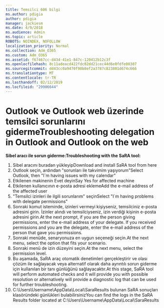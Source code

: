 ```yaml
---
title: Temsilci 606 bilgi
ms.author: pdigia
author: pdigia
manager: jackiesm
ms.date: 4/9/2018
ms.audience: Admin
ms.topic: article
ROBOTS: NOINDEX, NOFOLLOW
localization_priority: Normal
ms.collection: Adm_O365
ms.custom: Adm_O365
ms.assetid: f67467cc-d434-41e1-847c-120412b12c3f
ms.openlocfilehash: 8c11adeacd422fdc82dd21cec44d6e8fdfe00307
ms.sourcegitcommit: dd43cc0a9470f98b8ef2a3787c823801d674c666
ms.translationtype: MT
ms.contentlocale: tr-TR
ms.lasthandoff: 02/12/2019
ms.locfileid: "29906644"
---
```

# <a name="troubleshooting-delegation-in-outlook-and-outlook-on-the-web"></a><span data-ttu-id="9ab05-102">Outlook ve Outlook web üzerinde temsilci sorunlarını giderme</span><span class="sxs-lookup"><span data-stu-id="9ab05-102">Troubleshooting delegation in Outlook and Outlook on the web</span></span>

<span data-ttu-id="9ab05-103">**Sibel aracı ile sorun giderme:**</span><span class="sxs-lookup"><span data-stu-id="9ab05-103">**Troubleshooting with the SaRA tool:**</span></span>

1. <span data-ttu-id="9ab05-104">Sibel aracını buradan yükleyip</span><span class="sxs-lookup"><span data-stu-id="9ab05-104">Download and install SaRA tool from here</span></span>
1. <span data-ttu-id="9ab05-105">Outlook seçin, ardından "sorunları ile takvimim yaşıyorum"</span><span class="sxs-lookup"><span data-stu-id="9ab05-105">Select Outlook, then "I\`m having issues with my calendar"</span></span>
1. <span data-ttu-id="9ab05-106">Etkilenen makinenin Evet deyin</span><span class="sxs-lookup"><span data-stu-id="9ab05-106">Say Yes for affected machine</span></span>
1. <span data-ttu-id="9ab05-107">Etkilenen kullanıcının e-posta adresi ekleme</span><span class="sxs-lookup"><span data-stu-id="9ab05-107">Add the e-mail address of the affected user</span></span>
1. <span data-ttu-id="9ab05-108">"Temsilci izinleri ile ilgili sorunlarım" seçin</span><span class="sxs-lookup"><span data-stu-id="9ab05-108">Select "I\`m having problems with delegate permissions"</span></span>
1. <span data-ttu-id="9ab05-p101">Sonraki komut isteminde, izinleri vermeyi kişiyseniz, temsilciniz e-posta adresini girin. İzinler alındı ve temsilciyseniz, izin verdiği kişinin e-posta adresini girin.</span><span class="sxs-lookup"><span data-stu-id="9ab05-p101">At the next prompt, if you are the person giving permissions, enter the e-mail address of your delegate. If you received permissions and you are the delegate, enter the e-mail address of the person that gave you permissions.</span></span>
1. <span data-ttu-id="9ab05-111">Sonraki menüde, senaryonuza en uygun seçeneği seçin.</span><span class="sxs-lookup"><span data-stu-id="9ab05-111">At the next menu, select the option that fits your scenario.</span></span> 
1. <span data-ttu-id="9ab05-112">Sonraki menü de izin düzeyini seçin.</span><span class="sxs-lookup"><span data-stu-id="9ab05-112">At the next menu, select the permission level.</span></span>
1. <span data-ttu-id="9ab05-113">Bu aşamada, SaRA araç otomatik denetimleri gerçekleştirir ve olası çözüm ile sağlayacak veya alternatif olarak daha ayrıntılı sorun giderme için kullanılan bir tanı günlüğünü sağlayacaktır.</span><span class="sxs-lookup"><span data-stu-id="9ab05-113">At this stage, SaRA tool will perform automated checks and it will provide you with possible resolution or alternatively will provide a diagnostic log that can be used for further troubleshooting.</span></span>
1. <span data-ttu-id="9ab05-114">C:\Users\Username\AppData\Local\SaraResults bulunan SaRA sonuçları klasöründeki günlükleri bulabilirsiniz</span><span class="sxs-lookup"><span data-stu-id="9ab05-114">You can find the logs in the SaRA Results folder located at C:\Users\Username\AppData\Local\SaraResults</span></span>